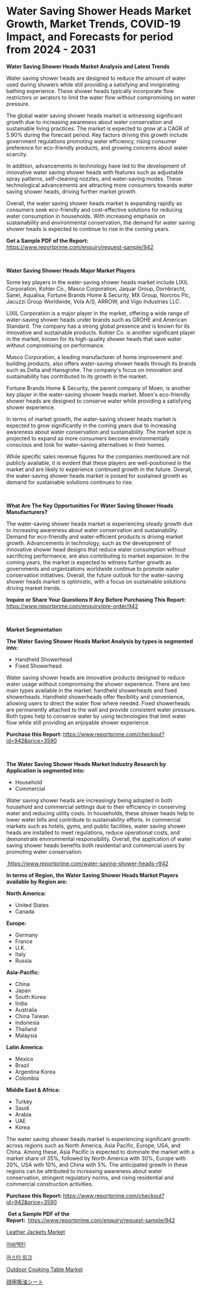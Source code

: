 <p><h1>Water Saving Shower Heads Market Growth, Market Trends, COVID-19 Impact, and Forecasts for period from 2024 - 2031</h1></p><p><strong>Water Saving Shower Heads Market Analysis and Latest Trends</strong></p>
<p><p>Water saving shower heads are designed to reduce the amount of water used during showers while still providing a satisfying and invigorating bathing experience. These shower heads typically incorporate flow restrictors or aerators to limit the water flow without compromising on water pressure. </p><p>The global water saving shower heads market is witnessing significant growth due to increasing awareness about water conservation and sustainable living practices. The market is expected to grow at a CAGR of 5.90% during the forecast period. Key factors driving this growth include government regulations promoting water efficiency, rising consumer preference for eco-friendly products, and growing concerns about water scarcity.</p><p>In addition, advancements in technology have led to the development of innovative water saving shower heads with features such as adjustable spray patterns, self-cleaning nozzles, and water-saving modes. These technological advancements are attracting more consumers towards water saving shower heads, driving further market growth.</p><p>Overall, the water saving shower heads market is expanding rapidly as consumers seek eco-friendly and cost-effective solutions for reducing water consumption in households. With increasing emphasis on sustainability and environmental conservation, the demand for water saving shower heads is expected to continue to rise in the coming years.</p></p>
<p><strong>Get a Sample PDF of the Report:&nbsp;</strong> <a href="https://www.reportprime.com/enquiry/request-sample/942">https://www.reportprime.com/enquiry/request-sample/942</a></p>
<p>&nbsp;</p>
<p><strong>Water Saving Shower Heads Major Market Players</strong></p>
<p><p>Some key players in the water-saving shower heads market include LIXIL Corporation, Kohler Co., Masco Corporation, Jaquar Group, Dornbracht, Sanei, Aqualisa, Fortune Brands Home & Security, MX Group, Norcros Plc, Jacuzzi Group Worldwide, Vola A/S, ARROW, and Vigo Industries LLC.</p><p>LIXIL Corporation is a major player in the market, offering a wide range of water-saving shower heads under brands such as GROHE and American Standard. The company has a strong global presence and is known for its innovative and sustainable products. Kohler Co. is another significant player in the market, known for its high-quality shower heads that save water without compromising on performance.</p><p>Masco Corporation, a leading manufacturer of home improvement and building products, also offers water-saving shower heads through its brands such as Delta and Hansgrohe. The company's focus on innovation and sustainability has contributed to its growth in the market.</p><p>Fortune Brands Home & Security, the parent company of Moen, is another key player in the water-saving shower heads market. Moen's eco-friendly shower heads are designed to conserve water while providing a satisfying shower experience.</p><p>In terms of market growth, the water-saving shower heads market is expected to grow significantly in the coming years due to increasing awareness about water conservation and sustainability. The market size is projected to expand as more consumers become environmentally conscious and look for water-saving alternatives in their homes.</p><p>While specific sales revenue figures for the companies mentioned are not publicly available, it is evident that these players are well-positioned in the market and are likely to experience continued growth in the future. Overall, the water-saving shower heads market is poised for sustained growth as demand for sustainable solutions continues to rise.</p></p>
<p>&nbsp;</p>
<p><strong>What Are The Key Opportunities For Water Saving Shower Heads Manufacturers?</strong></p>
<p><p>The water-saving shower heads market is experiencing steady growth due to increasing awareness about water conservation and sustainability. Demand for eco-friendly and water-efficient products is driving market growth. Advancements in technology, such as the development of innovative shower head designs that reduce water consumption without sacrificing performance, are also contributing to market expansion. In the coming years, the market is expected to witness further growth as governments and organizations worldwide continue to promote water conservation initiatives. Overall, the future outlook for the water-saving shower heads market is optimistic, with a focus on sustainable solutions driving market trends.</p></p>
<p><strong>Inquire or Share Your Questions If Any Before Purchasing This Report:</strong> <a href="https://www.reportprime.com/enquiry/pre-order/942">https://www.reportprime.com/enquiry/pre-order/942</a></p>
<p>&nbsp;</p>
<p><strong>Market Segmentation</strong></p>
<p><strong>The Water Saving Shower Heads Market Analysis by types is segmented into:</strong></p>
<p><ul><li>Handheld Showerhead</li><li>Fixed Showerhead</li></ul></p>
<p><p>Water saving shower heads are innovative products designed to reduce water usage without compromising the shower experience. There are two main types available in the market: handheld showerheads and fixed showerheads. Handheld showerheads offer flexibility and convenience, allowing users to direct the water flow where needed. Fixed showerheads are permanently attached to the wall and provide consistent water pressure. Both types help to conserve water by using technologies that limit water flow while still providing an enjoyable shower experience.</p></p>
<p><strong>Purchase this Report:&nbsp;</strong><a href="https://www.reportprime.com/checkout?id=942&price=3590">https://www.reportprime.com/checkout?id=942&price=3590</a></p>
<p>&nbsp;</p>
<p><strong>The Water Saving Shower Heads Market Industry Research by Application is segmented into:</strong></p>
<p><ul><li>Household</li><li>Commercial</li></ul></p>
<p><p>Water saving shower heads are increasingly being adopted in both household and commercial settings due to their efficiency in conserving water and reducing utility costs. In households, these shower heads help to lower water bills and contribute to sustainability efforts. In commercial markets such as hotels, gyms, and public facilities, water saving shower heads are installed to meet regulations, reduce operational costs, and demonstrate environmental responsibility. Overall, the application of water saving shower heads benefits both residential and commercial users by promoting water conservation.</p></p>
<p><a href="https://www.reportprime.com/water-saving-shower-heads-r942">&nbsp;https://www.reportprime.com/water-saving-shower-heads-r942</a></p>
<p><strong>In terms of Region, the Water Saving Shower Heads Market Players available by Region are:</strong></p>
<p>
    <p> <strong> North America: </strong>
        <ul>
            <li>United States</li>
            <li>Canada</li>
        </ul>
        </p> 
    <p> <strong> Europe: </strong>
        <ul>
            <li>Germany</li>
            <li>France</li>
            <li>U.K.</li>
            <li>Italy</li>
            <li>Russia</li>
        </ul>
        </p> 
    <p> <strong> Asia-Pacific: </strong>
        <ul>
            <li>China</li>
            <li>Japan</li>
            <li>South Korea</li>
            <li>India</li>
            <li>Australia</li>
            <li>China Taiwan</li>
            <li>Indonesia</li>
            <li>Thailand</li>
            <li>Malaysia</li>
        </ul>
        </p> 
    <p> <strong> Latin America: </strong>
        <ul>
            <li>Mexico</li>
            <li>Brazil</li>
            <li>Argentina Korea</li>
            <li>Colombia</li>
        </ul>
        </p> 
    <p> <strong> Middle East & Africa: </strong>
        <ul>
            <li>Turkey</li>
            <li>Saudi</li>
            <li>Arabia</li>
            <li>UAE</li>
            <li>Korea</li>
        </ul>
    </p>
    </p>
<p><p>The water saving shower heads market is experiencing significant growth across regions such as North America, Asia Pacific, Europe, USA, and China. Among these, Asia Pacific is expected to dominate the market with a market share of 35%, followed by North America with 30%, Europe with 20%, USA with 10%, and China with 5%. The anticipated growth in these regions can be attributed to increasing awareness about water conservation, stringent regulatory norms, and rising residential and commercial construction activities.</p></p>
<p><strong>Purchase this Report: </strong><a href="https://www.reportprime.com/checkout?id=942&price=3590">https://www.reportprime.com/checkout?id=942&price=3590</a></p>
<p>&nbsp;<strong>Get a Sample PDF of the Report:&nbsp;&nbsp;</strong><a href="https://www.reportprime.com/enquiry/request-sample/942">https://www.reportprime.com/enquiry/request-sample/942</a></p>
<p><strong></strong></p>
<p><p><a href="https://issuu.com/reportprime-2/docs/leather-jackets-market-size-2030.pptx">Leather Jackets Market</a></p><p><a href="https://github.com/WilburKihn5676/Market-Research-Report-List-1/blob/main/692414668218.md">아바멕틴</a></p><p><a href="https://github.com/wallacBahrtyinger567686/Market-Research-Report-List-1/blob/main/879813368219.md">마스터 링크</a></p><p><a href="https://github.com/RyleeBauch2023/Market-Research-Report-List-1/blob/main/outdoor-cooking-table-market.md">Outdoor Cooking Table Market</a></p><p><a href="https://github.com/kegley4963/Market-Research-Report-List-1/blob/main/177738870674.md">顔用吸油シート</a></p></p>